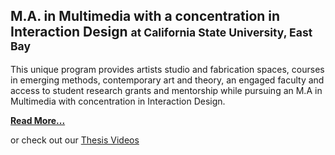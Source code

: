 ## M.A. in Multimedia with a concentration in Interaction Design <small>at California State University, East Bay</small>

This unique program provides artists studio and fabrication spaces, courses in emerging methods, contemporary art and theory, an engaged faculty and access to student research grants and mentorship while pursuing an M.A in Multimedia with concentration in Interaction Design.

[**Read More...**](#collaboration-and-collegiality)

or check out our [Thesis Videos](https://www.youtube.com/channel/UCDWQ2vaXsKYzv_0RqICmtIg/videos)

